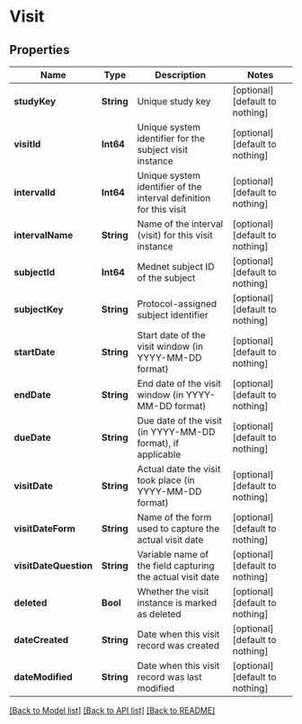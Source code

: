 # Visit


## Properties
Name | Type | Description | Notes
------------ | ------------- | ------------- | -------------
**studyKey** | **String** | Unique study key | [optional] [default to nothing]
**visitId** | **Int64** | Unique system identifier for the subject visit instance | [optional] [default to nothing]
**intervalId** | **Int64** | Unique system identifier of the interval definition for this visit | [optional] [default to nothing]
**intervalName** | **String** | Name of the interval (visit) for this visit instance | [optional] [default to nothing]
**subjectId** | **Int64** | Mednet subject ID of the subject | [optional] [default to nothing]
**subjectKey** | **String** | Protocol-assigned subject identifier | [optional] [default to nothing]
**startDate** | **String** | Start date of the visit window (in YYYY-MM-DD format) | [optional] [default to nothing]
**endDate** | **String** | End date of the visit window (in YYYY-MM-DD format) | [optional] [default to nothing]
**dueDate** | **String** | Due date of the visit (in YYYY-MM-DD format), if applicable | [optional] [default to nothing]
**visitDate** | **String** | Actual date the visit took place (in YYYY-MM-DD format) | [optional] [default to nothing]
**visitDateForm** | **String** | Name of the form used to capture the actual visit date | [optional] [default to nothing]
**visitDateQuestion** | **String** | Variable name of the field capturing the actual visit date | [optional] [default to nothing]
**deleted** | **Bool** | Whether the visit instance is marked as deleted | [optional] [default to nothing]
**dateCreated** | **String** | Date when this visit record was created | [optional] [default to nothing]
**dateModified** | **String** | Date when this visit record was last modified | [optional] [default to nothing]


[[Back to Model list]](../README.md#models) [[Back to API list]](../README.md#api-endpoints) [[Back to README]](../README.md)


